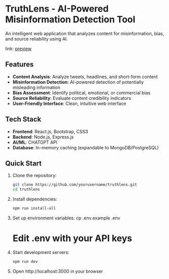 # TruthLens - AI-Powered Misinformation Detection Tool

An intelligent web application that analyzes content for misinformation, bias, and source reliability using AI.

link: [preview](https://drive.google.com/file/d/1-p_npYW72FshOfrVTMOwCQ0JBVKqoTm1/view?usp=sharing)

## Features

- **Content Analysis**: Analyze tweets, headlines, and short-form content
- **Misinformation Detection**: AI-powered detection of potentially misleading information
- **Bias Assessment**: Identify political, emotional, or commercial bias
- **Source Reliability**: Evaluate content credibility indicators
- **User-Friendly Interface**: Clean, intuitive web interface

## Tech Stack

- **Frontend**: React.js, Bootstrap, CSS3
- **Backend**: Node.js, Express.js
- **AI/ML**: CHATGPT API
- **Database**: In-memory caching (expandable to MongoDB/PostgreSQL)

## Quick Start

1. Clone the repository:
   ```bash
   git clone https://github.com/yourusername/truthlens.git
   cd truthlens
   
2. Install dependencies:
    ```bash
   npm run install-all
    
3. Set up environment variables:
    cp .env.example .env
    # Edit .env with your API keys

4. Start development servers:
    ```bash
    npm run dev
    ```
   
5. Open http://localhost:3000 in your browser